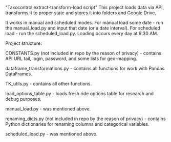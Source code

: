 "Taxocontrol extract-transform-load script"
This project loads data via API, transforms it to proper state and stores it into folders and Google Drive.

It works in manual and scheduled modes.
For manual load some date - run the manual_load.py and input that date (or a date interval).
For scheduled load - run the scheduled_load.py. Loading occurs every day at 9:30 AM.

Project structure:

CONSTANTS.py (not included in repo by the reason of privacy) - contains API URL tail, login, password, and some lists for geo-mapping.

dataframe_transformations.py - contains all functions for work with Pandas DataFrames.

TK_utils.py - contains all other functions.

load_options_table.py - loads fresh ride options table for research and debug purposes.

manual_load.py - was mentioned above.

renaming_dicts.py (not included in repo by the reason of privacy) - contains Python dictionaries for renaming columns and categorical variables.

scheduled_load.py - was mentioned above.
